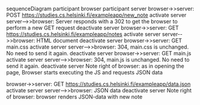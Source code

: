 sequenceDiagram
	participant browser
	participant server
browser->>server: POST  https://studies.cs.helsinki.fi/exampleapp/new_note
activate server
server-->>browser: Server responds with a 302 to get the browser to perform a new GET request
deactivate server
browser->>server: GET https://studies.cs.helsinki.fi/exampleapp/notes
activate server
server-->>browser: HTML document
deactivate server
browser->>server: GET main.css
activate server
server-->>browser: 304, main.css is unchanged. No need to send it again.
deactivate server
browser->>server: GET main.js
activate server
server-->>browser: 304, main.js is unchanged. No need to send it again.
deactivate server
Note right of browser: as in opening the page, Browser starts executing the JS and requests JSON data

browser->>server: GET https://studies.cs.helsinki.fi/exampleapp/data.json
activate server
server-->>browser: JSON data
deactivate server
Note right of browser: browser renders JSON-data with new note